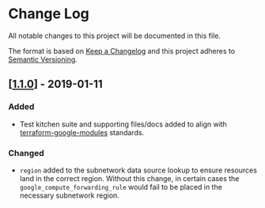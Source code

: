 # Change Log

All notable changes to this project will be documented in this file.

The format is based on [Keep a Changelog](http://keepachangelog.com/) and this
project adheres to [Semantic Versioning](http://semver.org/).

## [[1.1.0](https://github.com/GoogleCloudPlatform/terraform-google-lb-internal/compare/1.0.4...1.1.0)] - 2019-01-11

### Added

* Test kitchen suite and supporting files/docs added to align with
  [terraform-google-modules](https://github.com/terraform-google-modules)
  standards.

### Changed

* `region` added to the subnetwork data source lookup to ensure resources land
  in the correct region. Without this change, in certain cases the
  `google_compute_forwarding_rule` would fail to be placed in the necessary
  subnetwork region.
